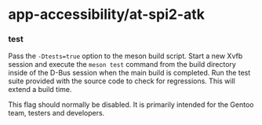 # app-accessibility/at-spi2-atk

### test
Pass the `-Dtests=true` option to the meson build script. Start a new Xvfb session and execute the `meson test` command from the build directory inside of the D-Bus session when the main build is completed. Run the test suite provided with the source code to check for regressions. This will extend a build time.

This flag should normally be disabled. It is primarily intended for the Gentoo team, testers and developers.
